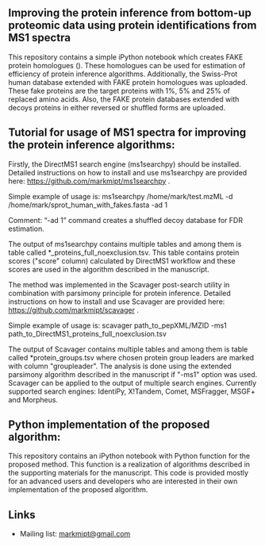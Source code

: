 Improving the protein inference from bottom-up proteomic data using protein identifications from MS1 spectra
-------------------------------------------------------------------------------------------------------------

This repository contains a simple iPython notebook which creates FAKE protein homologues (). These homologues can be used for estimation of efficiency of protein inference algorithms. Additionally, the Swiss-Prot human database extended with FAKE protein homologues was uploaded. These fake proteins are the target proteins with 1%, 5% and 25% of replaced amino acids. Also, the FAKE protein databases extended with decoys proteins in either reversed or shuffled forms are uploaded.

Tutorial for usage of MS1 spectra for improving the protein inference algorithms:
----------------------------------------------------------------------------------

Firstly, the DirectMS1 search engine (ms1searchpy) should be installed. Detailed instructions on how to install and use ms1searchpy are provided here: https://github.com/markmipt/ms1searchpy .
 
Simple example of usage is:
    ms1searchpy /home/mark/test.mzML -d /home/mark/sprot_human_with_fakes.fasta -ad 1
    
Comment: “-ad 1” command creates a shuffled decoy database for FDR estimation.

The output of ms1searchpy contains multiple tables and among them is table called *_proteins_full_noexclusion.tsv. This table contains protein scores ("score" column) calculated by DirectMS1 workflow and these scores are used in the algorithm described in the manuscript.

The method was implemented in the Scavager post-search utility in combination with parsimony principle for protein inference. Detailed instructions on how to install and use Scavager are provided here: https://github.com/markmipt/scavager .

Simple example of usage is:
    scavager path_to_pepXML/MZID -ms1 path_to_DirectMS1_proteins_full_noexclusion.tsv

The output of Scavager contains multiple tables and among them is table called *protein_groups.tsv where chosen protein group leaders are marked with column "groupleader". The analysis is done using the extended parsimony algorithm described in the manuscript if "-ms1" option was used. Scavager can be applied to the output of multiple search engines. Currently supported search engines: IdentiPy, X!Tandem, Comet, MSFragger, MSGF+ and Morpheus.

Python implementation of the proposed algorithm:
-------------------------------------------------
This repository contains an iPython notebook with Python function for the proposed method. This function is a realization of algorithms described in the supporting materials for the manuscript. This code is provided mostly for an advanced users and developers who are interested in their own implementation of the proposed algorithm.


Links
------
- Mailing list: markmipt@gmail.com